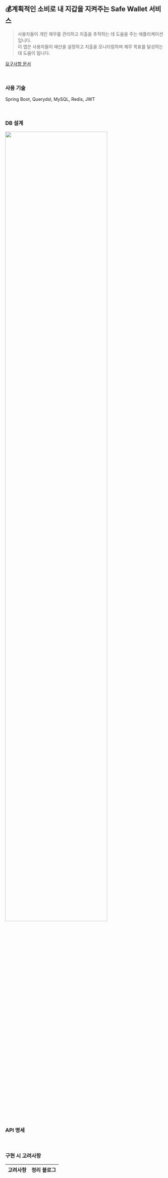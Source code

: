 ## 💰계획적인 소비로 내 지갑을 지켜주는 Safe Wallet 서비스

> 사용자들이 개인 재무를 관리하고 지출을 추적하는 데 도움을 주는 애플리케이션입니다.
> <br/>이 앱은 사용자들이 예산을 설정하고 지출을 모니터링하며 재무 목표를 달성하는 데 도움이 됩니다.

[요구사항 문서](https://bow-hair-db3.notion.site/90cba97a58a843e4a2563a226db3d5b5#ae43733f8f8e4862b417d746623dce89)

<br/>

### 사용 기술 

Spring Boot, Querydsl, MySQL, Redis, JWT

<br/>

### DB 설계 

<img src="https://github.com/jkde7721/safe-wallet-service/assets/65665065/1d5c979a-8a84-459d-bf43-2641e32b0d2b" width="80%"/>

<br/>

### API 명세

<br/>

### 구현 시 고려사항 

| 고려사항 | 정리 블로그 |
| ------- | ------------ |
